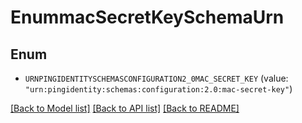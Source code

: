 # EnummacSecretKeySchemaUrn

## Enum


* `URNPINGIDENTITYSCHEMASCONFIGURATION2_0MAC_SECRET_KEY` (value: `"urn:pingidentity:schemas:configuration:2.0:mac-secret-key"`)


[[Back to Model list]](../README.md#documentation-for-models) [[Back to API list]](../README.md#documentation-for-api-endpoints) [[Back to README]](../README.md)


